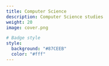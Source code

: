 ```yaml
---
title: Computer Science
description: Computer Science studies
weight: 20
image: cover.png

# Badge style
style:
  background: "#87CEEB"
  color: "#fff"
---
```

